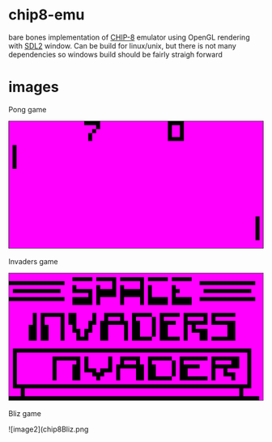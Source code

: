 # chip8-emu
bare bones implementation of [CHIP-8](https://en.wikipedia.org/wiki/CHIP-8) emulator using OpenGL rendering with [SDL2](https://www.libsdl.org/) window.
Can be build for linux/unix, but there is not many dependencies so windows build should be fairly straigh forward

# images

Pong game

![image1](chip8.png)

Invaders game

![image3](chipinvaders.png)

Bliz game

![image2](chip8Bliz.png
